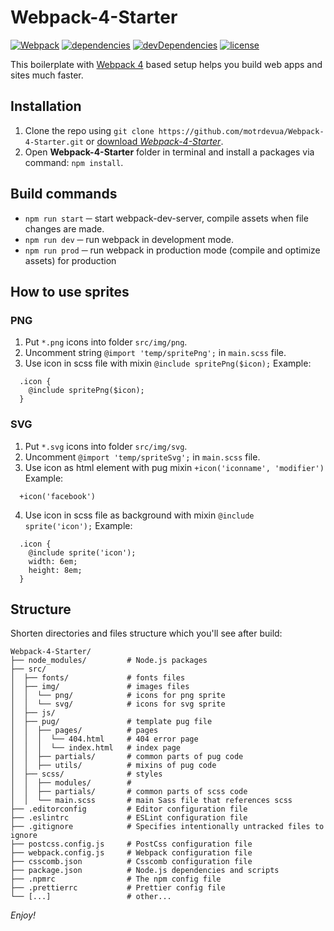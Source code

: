 # Webpack-4-Starter

[![Webpack](https://flat.badgen.net/badge/webpack/4/14aaf3)](https://webpack.js.org)
[![dependencies](https://flat.badgen.net/david/dep/cichy380/html-starter-bs4-webpack)](https://david-dm.org/cichy380/html-starter-bs4-webpack)
[![devDependencies](https://flat.badgen.net/david/dev/cichy380/html-starter-bs4-webpack)](https://david-dm.org/cichy380/html-starter-bs4-webpack?type=dev)
[![license](https://flat.badgen.net/github/license/cichy380/html-starter-bs4-webpack)](https://github.com/cichy380/html-starter-bs4-webpack/blob/master/LICENSE.md)

This boilerplate with [Webpack 4](https://webpack.js.org/) based setup helps you build web apps and sites much faster.

## Installation

1. Clone the repo using `git clone https://github.com/motrdevua/Webpack-4-Starter.git` or [download *Webpack-4-Starter*](https://github.com/motrdevua/Webpack-4-Starter/archive/master.zip).
2. Open **Webpack-4-Starter** folder in terminal and install a packages via command: `npm install`. 

## Build commands

* `npm run start` ─ start webpack-dev-server, compile assets when file changes are made.
* `npm run dev` ─ run webpack in development mode.
* `npm run prod` ─ run webpack in production mode (compile and optimize assets) for production

## How to use sprites

### PNG

1.  Put `*.png` icons into folder `src/img/png`.
2.  Uncomment string `@import 'temp/spritePng';` in `main.scss` file.
3.  Use icon in scss file with mixin `@include spritePng($icon);`
Example:
```shell
  .icon {
    @include spritePng($icon);
  }
```

### SVG

1.  Put `*.svg` icons into folder `src/img/svg`.
2.  Uncomment `@import 'temp/spriteSvg';` in `main.scss` file.
3. Use icon as html element with pug mixin `+icon('iconname', 'modifier')`
Example:
```shell
  +icon('facebook')
```
4.  Use icon in scss file as background with mixin `@include sprite('icon');`
Example:
```shell
  .icon {
    @include sprite('icon');
    width: 6em;
    height: 8em;
  }
```
## Structure

Shorten directories and files structure which you'll see after build: 

```shell
Webpack-4-Starter/
├── node_modules/         # Node.js packages
├── src/
│  ├── fonts/             # fonts files
│  ├── img/               # images files
│  │  └── png/            # icons for png sprite
│  │  └── svg/            # icons for svg sprite
│  ├── js/            
│  ├── pug/               # template pug file
│  │  ├── pages/          # pages
│  │  │  └── 404.html     # 404 error page
│  │  │  └── index.html   # index page
│  │  ├── partials/       # common parts of pug code
│  │  ├── utils/          # mixins of pug code
│  ├── scss/              # styles
│  │  ├── modules/        #
│  │  ├── partials/       # common parts of scss code
│  │  └── main.scss       # main Sass file that references scss 
├── .editorconfig         # Editor configuration file
├── .eslintrc             # ESLint configuration file
├── .gitignore            # Specifies intentionally untracked files to ignore
├── postcss.config.js     # PostCss configuration file
├── webpack.config.js     # Webpack configuration file
├── csscomb.json          # Csscomb configuration file
├── package.json          # Node.js dependencies and scripts
├── .npmrc                # The npm config file
├── .prettierrc           # Prettier config file
└── [...]                 # other...
```

_Enjoy!_

